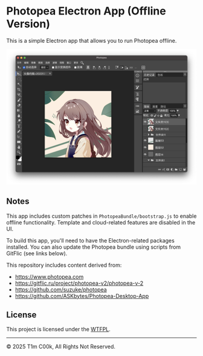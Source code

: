 # Photopea Electron App (Offline Version)

This is a simple Electron app that allows you to run Photopea offline.

![Screenshot](./ress/screenshot.png)

## Notes

This app includes custom patches in `PhotopeaBundle/bootstrap.js` to enable offline functionality. Template and cloud-related features are disabled in the UI.

To build this app, you'll need to have the Electron-related packages installed. You can also update the Photopea bundle using scripts from GitFlic (see links below).

This repository includes content derived from:

- https://www.photopea.com
- https://gitflic.ru/project/photopea-v2/photopea-v-2
- https://github.com/suzuke/photopea
- https://github.com/ASKbytes/Photopea-Desktop-App

## License

This project is licensed under the [WTFPL](./LICENSE).

---

©️ 2025 T1m C00k, All Rights Not Reserved.
